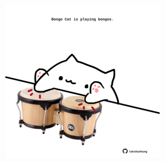 <!-- built at 11/02/2025, 12:00:41 UTC -->
<p align="center">
  <img width="500" height="500" src="./ReadmeImage.svg">
</p>
